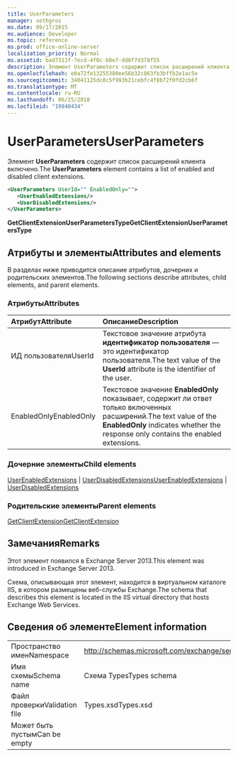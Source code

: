 ```yaml
---
title: UserParameters
manager: sethgros
ms.date: 09/17/2015
ms.audience: Developer
ms.topic: reference
ms.prod: office-online-server
localization_priority: Normal
ms.assetid: bad7311f-7ecd-4f0c-b8e7-dd8f7d378f55
description: Элемент UserParameters содержит список расширений клиента включено.
ms.openlocfilehash: e0a72fe13255380ee56b32c863fb3bffb2e1ac5e
ms.sourcegitcommit: 34041125dc8c5f993b21cebfc4f8b72f0fd2cb6f
ms.translationtype: MT
ms.contentlocale: ru-RU
ms.lasthandoff: 06/25/2018
ms.locfileid: "19840434"
---
```

# <a name="userparameters"></a><span data-ttu-id="6f525-103">UserParameters</span><span class="sxs-lookup"><span data-stu-id="6f525-103">UserParameters</span></span>

<span data-ttu-id="6f525-104">Элемент **UserParameters** содержит список расширений клиента включено.</span><span class="sxs-lookup"><span data-stu-id="6f525-104">The **UserParameters** element contains a list of enabled and disabled client extensions.</span></span> 
  
```XML
<UserParameters UserId="" EnabledOnly="">
   <UserEnabledExtensions/>
   <UserDisabledExtensions/>
</UserParameters>
```

 <span data-ttu-id="6f525-105">**GetClientExtensionUserParametersType**</span><span class="sxs-lookup"><span data-stu-id="6f525-105">**GetClientExtensionUserParametersType**</span></span>
## <a name="attributes-and-elements"></a><span data-ttu-id="6f525-106">Атрибуты и элементы</span><span class="sxs-lookup"><span data-stu-id="6f525-106">Attributes and elements</span></span>

<span data-ttu-id="6f525-107">В разделах ниже приводится описание атрибутов, дочерних и родительских элементов.</span><span class="sxs-lookup"><span data-stu-id="6f525-107">The following sections describe attributes, child elements, and parent elements.</span></span>
  
### <a name="attributes"></a><span data-ttu-id="6f525-108">Атрибуты</span><span class="sxs-lookup"><span data-stu-id="6f525-108">Attributes</span></span>

|<span data-ttu-id="6f525-109">**Атрибут**</span><span class="sxs-lookup"><span data-stu-id="6f525-109">**Attribute**</span></span>|<span data-ttu-id="6f525-110">**Описание**</span><span class="sxs-lookup"><span data-stu-id="6f525-110">**Description**</span></span>|
|:-----|:-----|
|<span data-ttu-id="6f525-111">ИД пользователя</span><span class="sxs-lookup"><span data-stu-id="6f525-111">UserId</span></span>  <br/> |<span data-ttu-id="6f525-112">Текстовое значение атрибута **идентификатор пользователя** — это идентификатор пользователя.</span><span class="sxs-lookup"><span data-stu-id="6f525-112">The text value of the **UserId** attribute is the identifier of the user.</span></span>  <br/> |
|<span data-ttu-id="6f525-113">EnabledOnly</span><span class="sxs-lookup"><span data-stu-id="6f525-113">EnabledOnly</span></span>  <br/> |<span data-ttu-id="6f525-114">Текстовое значение **EnabledOnly** показывает, содержит ли ответ только включенных расширений.</span><span class="sxs-lookup"><span data-stu-id="6f525-114">The text value of the **EnabledOnly** indicates whether the response only contains the enabled extensions.</span></span>  <br/> |
   
### <a name="child-elements"></a><span data-ttu-id="6f525-115">Дочерние элементы</span><span class="sxs-lookup"><span data-stu-id="6f525-115">Child elements</span></span>

<span data-ttu-id="6f525-116">[UserEnabledExtensions](userenabledextensions.md) | [UserDisabledExtensions](userdisabledextensions.md)</span><span class="sxs-lookup"><span data-stu-id="6f525-116">[UserEnabledExtensions](userenabledextensions.md) | [UserDisabledExtensions](userdisabledextensions.md)</span></span>
  
### <a name="parent-elements"></a><span data-ttu-id="6f525-117">Родительские элементы</span><span class="sxs-lookup"><span data-stu-id="6f525-117">Parent elements</span></span>

[<span data-ttu-id="6f525-118">GetClientExtension</span><span class="sxs-lookup"><span data-stu-id="6f525-118">GetClientExtension</span></span>](getclientextension.md)
  
## <a name="remarks"></a><span data-ttu-id="6f525-119">Замечания</span><span class="sxs-lookup"><span data-stu-id="6f525-119">Remarks</span></span>

<span data-ttu-id="6f525-120">Этот элемент появился в Exchange Server 2013.</span><span class="sxs-lookup"><span data-stu-id="6f525-120">This element was introduced in Exchange Server 2013.</span></span>
  
<span data-ttu-id="6f525-121">Схема, описывающая этот элемент, находится в виртуальном каталоге IIS, в котором размещены веб-службы Exchange.</span><span class="sxs-lookup"><span data-stu-id="6f525-121">The schema that describes this element is located in the IIS virtual directory that hosts Exchange Web Services.</span></span>
  
## <a name="element-information"></a><span data-ttu-id="6f525-122">Сведения об элементе</span><span class="sxs-lookup"><span data-stu-id="6f525-122">Element information</span></span>

|||
|:-----|:-----|
|<span data-ttu-id="6f525-123">Пространство имен</span><span class="sxs-lookup"><span data-stu-id="6f525-123">Namespace</span></span>  <br/> |http://schemas.microsoft.com/exchange/services/2006/types  <br/> |
|<span data-ttu-id="6f525-124">Имя схемы</span><span class="sxs-lookup"><span data-stu-id="6f525-124">Schema name</span></span>  <br/> |<span data-ttu-id="6f525-125">Схема Types</span><span class="sxs-lookup"><span data-stu-id="6f525-125">Types schema</span></span>  <br/> |
|<span data-ttu-id="6f525-126">Файл проверки</span><span class="sxs-lookup"><span data-stu-id="6f525-126">Validation file</span></span>  <br/> |<span data-ttu-id="6f525-127">Types.xsd</span><span class="sxs-lookup"><span data-stu-id="6f525-127">Types.xsd</span></span>  <br/> |
|<span data-ttu-id="6f525-128">Может быть пустым</span><span class="sxs-lookup"><span data-stu-id="6f525-128">Can be empty</span></span>  <br/> ||
   

